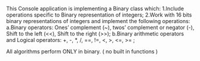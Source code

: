This Console application is implementing a Binary class which:
1.Include operations specific to Binary representation of integers;
2.Work with 16 bits binary representations of integers and implement the following operations:
  a.Binary operators: Ones’ complement (~), twos’ complement or negator (-), Shift to the left (<<), Shift to the right (>>);
  b.Binary arithmetic operators and Logical operators: +, -, *, /, ==, !=, <, >, <=, >= ;

All algorithms perform ONLY in binary. ( no built in functions )

